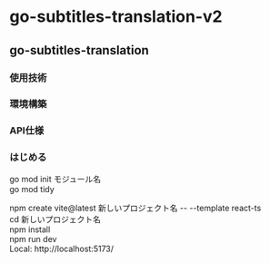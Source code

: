 # go-subtitles-translation-v2
## go-subtitles-translation

### 使用技術


### 環境構築


### API仕様

### はじめる
go mod init モジュール名  
go mod tidy


npm create vite@latest 新しいプロジェクト名 -- --template react-ts <br/>
cd 新しいプロジェクト名  
npm install  
npm run dev  
Local:   http://localhost:5173/  
